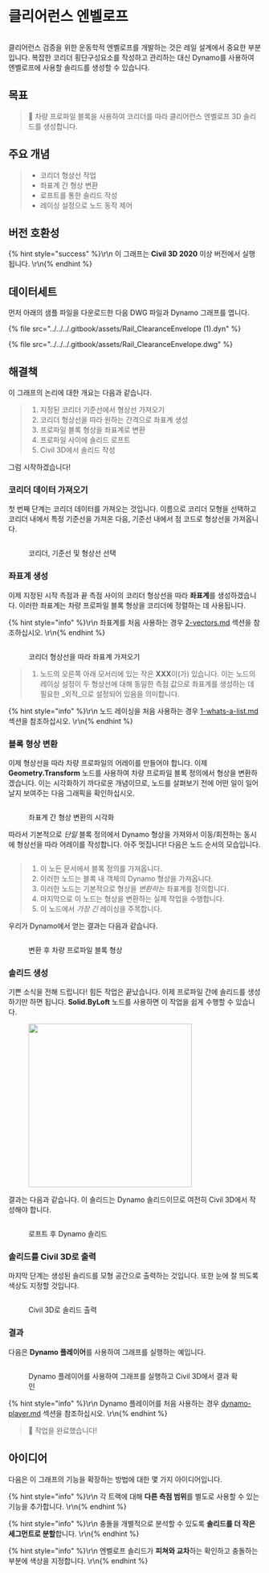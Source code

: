 # 클리어런스 엔벨로프

<figure><img src="../../../.gitbook/assets/Rail_ClearanceEnvelope_Player.gif" alt=""><figcaption></figcaption></figure>

클리어런스 검증을 위한 운동학적 엔벨로프를 개발하는 것은 레일 설계에서 중요한 부분입니다. 복잡한 코리더 횡단구성요소를 작성하고 관리하는 대신 Dynamo를 사용하여 엔벨로프에 사용할 솔리드를 생성할 수 있습니다.

## 목표

> :dart: 차량 프로파일 블록을 사용하여 코리더를 따라 클리어런스 엔벨로프 3D 솔리드를 생성합니다.

## 주요 개념

> * 코리더 형상선 작업
> * 좌표계 간 형상 변환
> * 로프트를 통한 솔리드 작성
> * 레이싱 설정으로 노드 동작 제어

## 버전 호환성

{% hint style="success" %}\r\n 이 그래프는 **Civil 3D 2020** 이상 버전에서 실행됩니다. \r\n{% endhint %}

## 데이터세트

먼저 아래의 샘플 파일을 다운로드한 다음 DWG 파일과 Dynamo 그래프를 엽니다.

{% file src="../../../.gitbook/assets/Rail_ClearanceEnvelope (1).dyn" %}

{% file src="../../../.gitbook/assets/Rail_ClearanceEnvelope.dwg" %}

## 해결책

이 그래프의 논리에 대한 개요는 다음과 같습니다.

> 1. 지정된 코리더 기준선에서 형상선 가져오기
> 2. 코리더 형상선을 따라 원하는 간격으로 좌표계 생성
> 3. 프로파일 블록 형상을 좌표계로 변환
> 4. 프로파일 사이에 솔리드 로프트
> 5. Civil 3D에서 솔리드 작성

그럼 시작하겠습니다!

### 코리더 데이터 가져오기

첫 번째 단계는 코리더 데이터를 가져오는 것입니다. 이름으로 코리더 모형을 선택하고 코리더 내에서 특정 기준선을 가져온 다음, 기준선 내에서 점 코드로 형상선을 가져옵니다.

<figure><img src="../../../.gitbook/assets/Rail_ClearanceEnvelope_GetCorridorData.png" alt=""><figcaption><p>코리더, 기준선 및 형상선 선택</p></figcaption></figure>

### 좌표계 생성

이제 지정된 시작 측점과 끝 측점 사이의 코리더 형상선을 따라 **좌표계**를 생성하겠습니다. 이러한 좌표계는 차량 프로파일 블록 형상을 코리더에 정렬하는 데 사용됩니다.

{% hint style="info" %}\r\n 좌표계를 처음 사용하는 경우 [2-vectors.md](../../../5\_essential\_nodes\_and\_concepts/5-2\_geometry-for-computational-design/2-vectors.md "mention") 섹션을 참조하십시오. \r\n{% endhint %}

<figure><img src="../../../.gitbook/assets/Rail_ClearanceEnvelope_CreateCoordinateSystems.png" alt=""><figcaption><p>코리더 형상선을 따라 좌표계 가져오기</p></figcaption></figure>

> 1. 노드의 오른쪽 아래 모서리에 있는 작은 **XXX**이(가) 있습니다. 이는 노드의 레이싱 설정이 두 형상선에 대해 동일한 측점 값으로 좌표계를 생성하는 데 필요한 _외적_으로 설정되어 있음을 의미합니다.

{% hint style="info" %}\r\n 노드 레이싱을 처음 사용하는 경우 [1-whats-a-list.md](../../../5\_essential\_nodes\_and\_concepts/5-4\_designing-with-lists/1-whats-a-list.md "mention") 섹션을 참조하십시오. \r\n{% endhint %}

### 블록 형상 변환

이제 형상선을 따라 차량 프로파일의 어레이를 만들어야 합니다. 이제 **Geometry.Transform** 노드를 사용하여 차량 프로파일 블록 정의에서 형상을 변환하겠습니다. 이는 시각화하기 까다로운 개념이므로, 노드를 살펴보기 전에 어떤 일이 일어날지 보여주는 다음 그래픽을 확인하십시오.

<figure><img src="../../../.gitbook/assets/Rail_ClearanceEnvelope_TransformAnimation.gif" alt=""><figcaption><p>좌표계 간 형상 변환의 시각화</p></figcaption></figure>

따라서 기본적으로 _단일_ 블록 정의에서 Dynamo 형상을 가져와서 이동/회전하는 동시에 형상선을 따라 어레이를 작성합니다. 아주 멋집니다! 다음은 노드 순서의 모습입니다.

<figure><img src="../../../.gitbook/assets/Rail_ClearanceEnvelope_Transform.png" alt=""><figcaption></figcaption></figure>

> 1. 이 노든 문서에서 블록 정의를 가져옵니다.
> 2. 이러한 노드는 블록 내 객체의 Dynamo 형상을 가져옵니다.
> 3. 이러한 노드는 기본적으로 형상을 _변환하는_ 좌표계를 정의합니다.
> 4. 마지막으로 이 노드는 형상을 변환하는 실제 작업을 수행합니다.
> 5. 이 노드에서 _가장 긴_ 레이싱을 주목합니다.

우리가 Dynamo에서 얻는 결과는 다음과 같습니다.

<figure><img src="../../../.gitbook/assets/Rail_ClearanceEnvelope_Dynamo_Profiles.png" alt=""><figcaption><p>변환 후 차량 프로파일 블록 형상</p></figcaption></figure>

### 솔리드 생성

기쁜 소식을 전해 드립니다! 힘든 작업은 끝났습니다. 이제 프로파일 간에 솔리드를 생성하기만 하면 됩니다. **Solid.ByLoft** 노드를 사용하면 이 작업을 쉽게 수행할 수 있습니다.

<figure><img src="../../../.gitbook/assets/Rail_PlaceTies_SolidByLoft.png" alt="" width="325"><figcaption></figcaption></figure>

결과는 다음과 같습니다. 이 솔리드는 Dynamo 솔리드이므로 여전히 Civil 3D에서 작성해야 합니다.

<figure><img src="../../../.gitbook/assets/Rail_ClearanceEnvelope_Dynamo_Solids.png" alt=""><figcaption><p>로프트 후 Dynamo 솔리드</p></figcaption></figure>

### 솔리드를 Civil 3D로 출력

마지막 단계는 생성된 솔리드를 모형 공간으로 출력하는 것입니다. 또한 눈에 잘 띄도록 색상도 지정할 것입니다.

<figure><img src="../../../.gitbook/assets/Rail_ClearanceEnvelope_SolidsToC3D.png" alt=""><figcaption><p>Civil 3D로 솔리드 출력</p></figcaption></figure>

### 결과

다음은 **Dynamo 플레이어**를 사용하여 그래프를 실행하는 예입니다.

<figure><img src="../../../.gitbook/assets/Rail_ClearanceEnvelope_Player.gif" alt=""><figcaption><p>Dynamo 플레이어를 사용하여 그래프를 실행하고 Civil 3D에서 결과 확인</p></figcaption></figure>

{% hint style="info" %}\r\n Dynamo 플레이어를 처음 사용하는 경우 [dynamo-player.md](../../dynamo-player.md "mention") 섹션을 참조하십시오. \r\n{% endhint %}

> :tada: 작업을 완료했습니다!

## 아이디어

다음은 이 그래프의 기능을 확장하는 방법에 대한 몇 가지 아이디어입니다.

{% hint style="info" %}\r\n 각 트랙에 대해 **다른 측점 범위**를 별도로 사용할 수 있는 기능을 추가합니다. \r\n{% endhint %}

{% hint style="info" %}\r\n 충돌을 개별적으로 분석할 수 있도록 **솔리드를 더 작은 세그먼트로 분할**합니다. \r\n{% endhint %}

{% hint style="info" %}\r\n 엔벨로프 솔리드가 **피쳐와 교차**하는 확인하고 충돌하는 부분에 색상을 지정합니다. \r\n{% endhint %}
